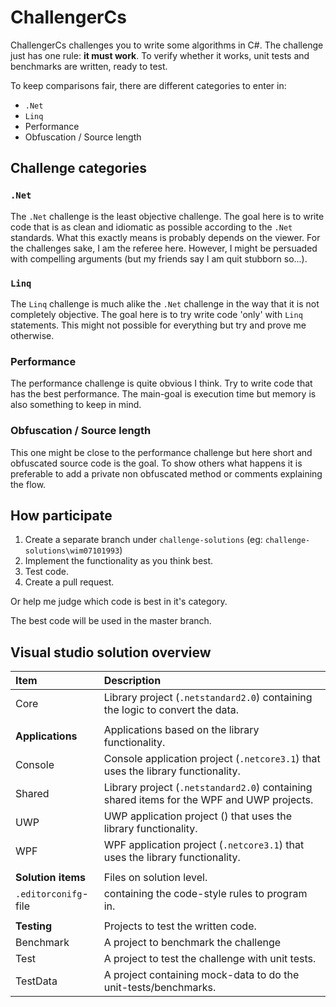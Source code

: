 # ChallengerCs

ChallengerCs challenges you to write some algorithms in C#. The challenge just
has one rule: **it must work**. To verify whether it works, unit tests and
benchmarks are written, ready to test.

To keep comparisons fair, there are different categories to enter in:

- `.Net`
- `Linq`
- Performance
- Obfuscation / Source length

## Challenge categories

### `.Net`

The `.Net` challenge is the least objective challenge. The goal here is to
write code that is as clean and idiomatic as possible according to the `.Net`
standards. What this exactly means is probably depends on the viewer. For the
challenges sake, I am the referee here. However, I might be persuaded with
compelling arguments (but my friends say I am quit stubborn so...).

### `Linq`

The `Linq` challenge is much alike the `.Net` challenge in the way that it
is not completely objective. The goal here is to try write code 'only' with
`Linq` statements. This might not possible for everything but try and prove
me otherwise.

### Performance

The performance challenge is quite obvious I think. Try to write code that
has the best performance. The main-goal is execution time but memory is also
something to keep in mind.

### Obfuscation / Source length

This one might be close to the performance challenge but here short and
obfuscated source code is the goal. To show others what happens it is
preferable to add a private non obfuscated method or comments explaining
the flow.

## How participate

1. Create a separate branch under `challenge-solutions` (eg:
   `challenge-solutions\wim07101993`)
2. Implement the functionality as you think best.
3. Test code.
4. Create a pull request.

Or help me judge which code is best in it's category.

The best code will be used in the master branch.

## Visual studio solution overview

| Item                 | Description                                                                               |
| :------------------- | :---------------------------------------------------------------------------------------- |
| Core                 | Library project (`.netstandard2.0`) containing the logic to convert the data.             |
|                      |
| **Applications**     | Applications based on the library functionality.                                          |
| Console              | Console application project (`.netcore3.1`) that uses the library functionality.          |
| Shared               | Library project (`.netstandard2.0`) containing shared items for the WPF and UWP projects. |
| UWP                  | UWP application project () that uses the library functionality.                           |
| WPF                  | WPF application project (`.netcore3.1`) that uses the library functionality.              |
|                      |
| **Solution items**   | Files on solution level.                                                                  |
| `.editorconifg`-file | containing the code-style rules to program in.                                            |
|                      |
| **Testing**          | Projects to test the written code.                                                        |
| Benchmark            | A project to benchmark the challenge                                                      |
| Test                 | A project to test the challenge with unit tests.                                          |
| TestData             | A project containing mock-data to do the unit-tests/benchmarks.                           |
